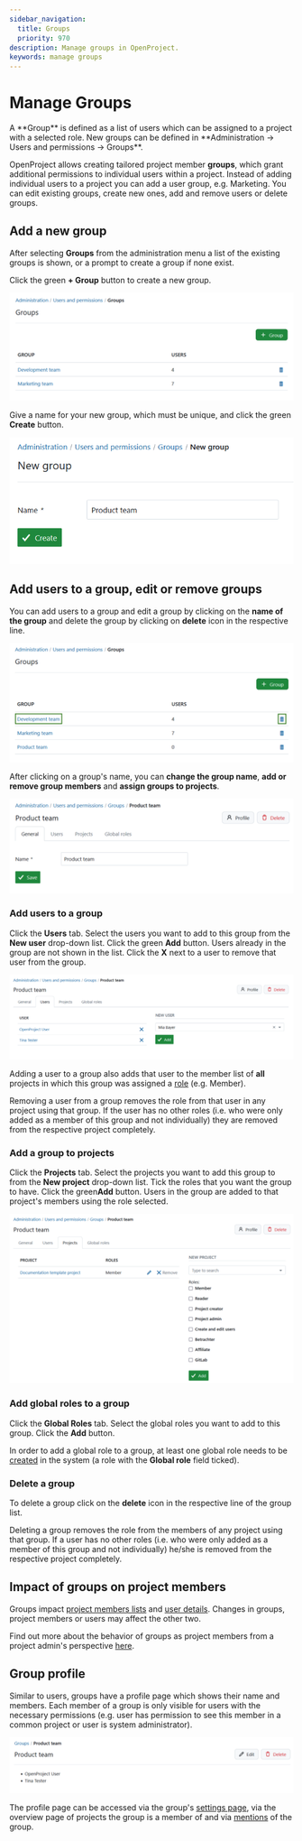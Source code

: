 ```yaml
---
sidebar_navigation:
  title: Groups
  priority: 970
description: Manage groups in OpenProject.
keywords: manage groups
---
```


# Manage Groups

<div class="glossary">
A **Group** is defined as a list of users which can be assigned to a project with a selected role. New groups can be defined in **Administration -> Users and permissions -> Groups**.
</div>

OpenProject allows creating tailored project member **groups**, which  grant additional permissions to individual users within a project. Instead of adding individual users to a project you can add a user group, e.g. Marketing. You can edit existing groups, create new ones, add and remove users or delete groups.

## Add a new group

After selecting **Groups** from the administration menu a list of the existing groups is shown, or a prompt to create a group if none exist.

Click the green **+ Group** button to create a new group.

![create groups in OpenProject administration](openproject_system_guide_groups.png)

Give a name for your new group, which must be unique, and click the green **Create** button.

![new group](openproject_system_guide_new_group.png)

## Add users to a group, edit or remove groups

You can add users to a group and edit a group by clicking on the **name of the group** and  delete the group by clicking on **delete** icon in the respective line.

![Edit or delete groups in OpenProject administration](openproject_system_guide_edit_delete_groups.png)

After clicking on a group's name, you can **change the group name**, **add or remove group members** and **assign groups to projects**.

![Edit groups in OpenProject administration](openproject_system_guide_edit_new_group.png)

### Add users to a group

Click the **Users** tab. Select the users you want to add to this group from the **New user** drop-down list. Click the green **Add** button. Users already in the group are not shown in the list. Click the **X** next to a user to remove that user from the group.

![Add new members to a group in OpenProject administration](openproject_system_guide_edit_new_group_add_members.png)

Adding a user to a group also adds that user to the member list of **all** projects in which this group was assigned a [role](../roles-permissions) (e.g. Member).

Removing a user from a group removes the role from that user in any project using that group. If the user has no other roles (i.e. who were only added as a member of this group and not individually) they are removed from the respective project completely.

### Add a group to projects

Click the **Projects** tab. Select the projects you want to add this group to from the **New project** drop-down list. Tick the roles that you want the group to have. Click the green**Add** button. Users in the group are added to that project's members using the role selected.

![Add a group to a project in OpenProject administration](openproject_system_guide_edit_new_group_add_projects.png)

### Add global roles to a group

Click the **Global Roles** tab. Select the global roles you want to add to this group. Click the **Add** button.

In order to add a global role to a group, at least one global role needs to be [created](../roles-permissions) in the system (a role with the **Global role** field ticked).

### Delete a group

To delete a group click on the **delete** icon in the respective line of the group list.

Deleting a group removes the role from the members of any project using that group. If a user has no other roles (i.e. who were only added as a member of this group and not individually) he/she is removed from the respective project completely.

## Impact of groups on project members

Groups impact [project members lists](../../../getting-started/invite-members) and [user details](../users). Changes in groups, project members or users may affect the other two.

Find out more about the behavior of groups as project members from a project admin's perspective [here](../../../getting-started/invite-members/#behavior-of-groups-as-project-members).

## Group profile

Similar to users, groups have a profile page which shows their name and members. Each member of a group is only visible for users with the necessary permissions (e.g. user has permission to see this member in a common project or user is system administrator).

![Group profile page in OpenProject administration](openproject_system_guide_edit_group_profile.png)

The profile page can be accessed via the group's [settings page](#add-users-to-a-group-edit-or-remove-groups), via the overview page of projects the group is a member of and via [mentions](../../../user-guide/work-packages/edit-work-package/#-notification-mention) of the group.
